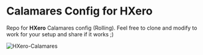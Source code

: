 # Calamares Config for HXero

Repo for **HXero** Calamares config (Rolling). Feel free to clone and modify to work for your setup and share if it works ;)

![HXero-Calamares]()
